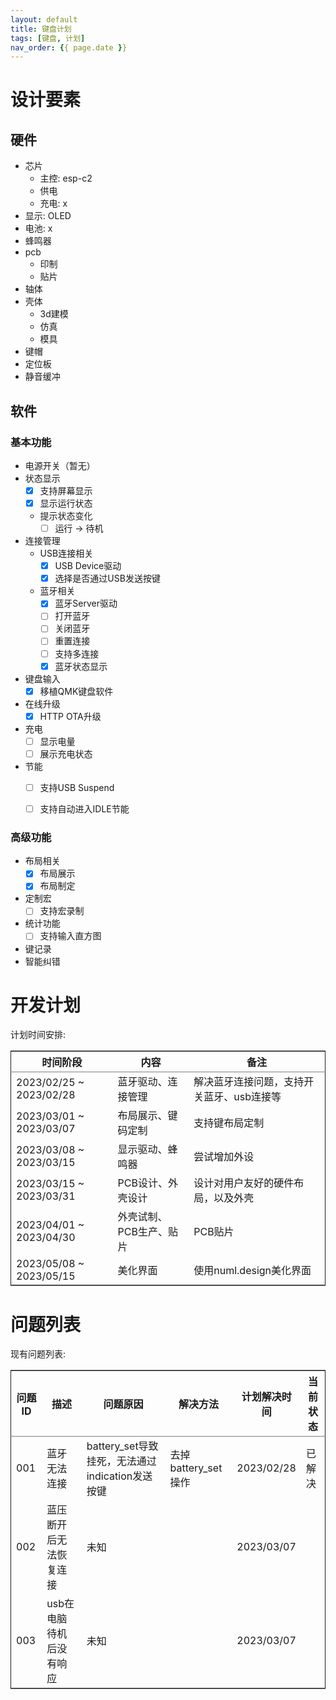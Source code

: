 ```yaml
---
layout: default
title: 键盘计划
tags: [键盘, 计划]
nav_order: {{ page.date }}
---
```



# 设计要素


## 硬件

-   芯片
    -   主控: esp-c2
    -   供电
    -   充电: x
-   显示: OLED
-   电池: x
-   蜂鸣器
-   pcb
    -   印制
    -   贴片
-   轴体
-   壳体
    -   3d建模
    -   仿真
    -   模具
-   键帽
-   定位板
-   静音缓冲


## 软件


### 基本功能

-   电源开关（暂无）
-   状态显示
    -   [X] 支持屏幕显示
    -   [X] 显示运行状态
    -   提示状态变化
        -   [ ] 运行 -> 待机
-   连接管理
    -   USB连接相关
        -   [X] USB Device驱动
        -   [X] 选择是否通过USB发送按键
    -   蓝牙相关
        -   [X] 蓝牙Server驱动
        -   [ ] 打开蓝牙
        -   [ ] 关闭蓝牙
        -   [ ] 重置连接
        -   [ ] 支持多连接
        -   [X] 蓝牙状态显示
-   键盘输入
    -   [X] 移植QMK键盘软件
-   在线升级
    -   [X] HTTP OTA升级
-   充电
    -   [ ] 显示电量
    -   [ ] 展示充电状态
-   节能
    -   [ ] 支持USB Suspend
    -   [ ] 支持自动进入IDLE节能


### 高级功能

-   布局相关
    -   [X] 布局展示
    -   [X] 布局制定
-   定制宏
    -   [ ] 支持宏录制
-   统计功能
    -   [ ] 支持输入直方图
-   键记录
-   智能纠错


# 开发计划

计划时间安排:

<table border="2" cellspacing="0" cellpadding="6" rules="groups" frame="hsides">


<colgroup>
<col  class="org-left" />

<col  class="org-left" />

<col  class="org-left" />
</colgroup>
<thead>
<tr>
<th scope="col" class="org-left">时间阶段</th>
<th scope="col" class="org-left">内容</th>
<th scope="col" class="org-left">备注</th>
</tr>
</thead>

<tbody>
<tr>
<td class="org-left">2023/02/25 ~ 2023/02/28</td>
<td class="org-left">蓝牙驱动、连接管理</td>
<td class="org-left">解决蓝牙连接问题，支持开关蓝牙、usb连接等</td>
</tr>


<tr>
<td class="org-left">2023/03/01 ~ 2023/03/07</td>
<td class="org-left">布局展示、键码定制</td>
<td class="org-left">支持键布局定制</td>
</tr>


<tr>
<td class="org-left">2023/03/08 ~ 2023/03/15</td>
<td class="org-left">显示驱动、蜂鸣器</td>
<td class="org-left">尝试增加外设</td>
</tr>


<tr>
<td class="org-left">2023/03/15 ~ 2023/03/31</td>
<td class="org-left">PCB设计、外壳设计</td>
<td class="org-left">设计对用户友好的硬件布局，以及外壳</td>
</tr>


<tr>
<td class="org-left">2023/04/01 ~ 2023/04/30</td>
<td class="org-left">外壳试制、PCB生产、贴片</td>
<td class="org-left">PCB贴片</td>
</tr>


<tr>
<td class="org-left">2023/05/08 ~ 2023/05/15</td>
<td class="org-left">美化界面</td>
<td class="org-left">使用numl.design美化界面</td>
</tr>
</tbody>
</table>


# 问题列表

现有问题列表:

<table border="2" cellspacing="0" cellpadding="6" rules="groups" frame="hsides">


<colgroup>
<col  class="org-right" />

<col  class="org-left" />

<col  class="org-left" />

<col  class="org-left" />

<col  class="org-left" />

<col  class="org-left" />
</colgroup>
<thead>
<tr>
<th scope="col" class="org-right">问题ID</th>
<th scope="col" class="org-left">描述</th>
<th scope="col" class="org-left">问题原因</th>
<th scope="col" class="org-left">解决方法</th>
<th scope="col" class="org-left">计划解决时间</th>
<th scope="col" class="org-left">当前状态</th>
</tr>
</thead>

<tbody>
<tr>
<td class="org-right">001</td>
<td class="org-left">蓝牙无法连接</td>
<td class="org-left">battery_set导致挂死，无法通过indication发送按键</td>
<td class="org-left">去掉battery_set操作</td>
<td class="org-left">2023/02/28</td>
<td class="org-left">已解决</td>
</tr>


<tr>
<td class="org-right">002</td>
<td class="org-left">蓝压断开后无法恢复连接</td>
<td class="org-left">未知</td>
<td class="org-left">&#xa0;</td>
<td class="org-left">2023/03/07</td>
<td class="org-left">&#xa0;</td>
</tr>


<tr>
<td class="org-right">003</td>
<td class="org-left">usb在电脑待机后没有响应</td>
<td class="org-left">未知</td>
<td class="org-left">&#xa0;</td>
<td class="org-left">2023/03/07</td>
<td class="org-left">&#xa0;</td>
</tr>
</tbody>
</table>

